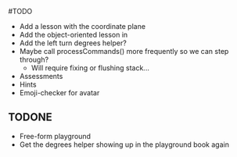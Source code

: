 #TODO
* Add a lesson with the coordinate plane
* Add the object-oriented lesson in
* Add the left turn degrees helper?
* Maybe call processCommands() more frequently so we can step through?
   * Will require fixing or flushing stack...
* Assessments
* Hints
* Emoji-checker for avatar

## TODONE
* Free-form playground
* Get the degrees helper showing up in the playground book again
